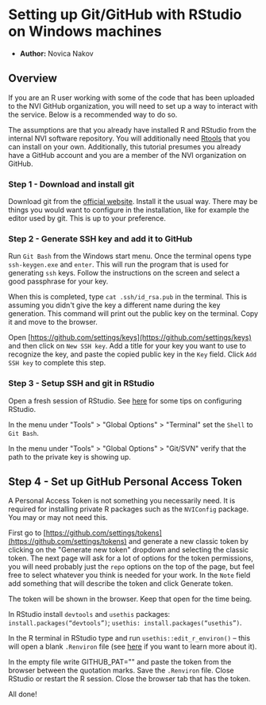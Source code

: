 # Setting up Git/GitHub with RStudio on Windows machines

- **Author:** Novica Nakov

## Overview

If you are an R user working with some of the code that has been uploaded to the NVI GitHub organization, you will need to set up a way to interact with the service. Below is a recommended way to do so.

The assumptions are that you already have installed R and RStudio from the internal NVI software repository. You will additionally need [Rtools](https://cran.r-project.org/bin/windows/Rtools/rtools43/rtools.html) that you can install on your own. Additionally, this tutorial presumes you already have a GitHub account and you are a member of the NVI organization on GitHub.

### Step 1 - Download and install git

Download git from the [official website](https://git-scm.com/download/win). Install it the usual way. There may be things you would want to configure in the installation, like for example the editor used by git. This is up to your preference.

### Step 2 - Generate SSH key and add it to GitHub

Run `Git Bash` from the Windows start menu. Once the terminal opens type `ssh-keygen.exe` and `enter`. This will run the program that is used for generating `ssh` keys. Follow the instructions on the screen and select a good passphrase for your key.

When this is completed, type `cat .ssh/id_rsa.pub` in the terminal. This is assuming you didn't give the key a different name during the key generation. This command will print out the public key on the terminal. Copy it and move to the browser.

Open [https://github.com/settings/keys](https://github.com/settings/keys) and then click on `New SSH key`. Add a title for your key you want to use to recognize the key, and paste the copied public key in the `Key` field. Click `Add SSH key` to complete this step.

### Step 3 - Setup SSH and git in RStudio

Open a fresh session of RStudio. See [here](rstudio_tips) for some tips on configuring RStudio.

In the menu under "Tools" > "Global Options" > "Terminal" set the `Shell` to `Git Bash`.

In the menu under "Tools" > "Global Options" > "Git/SVN" verify that the path to the private key is showing up.

## Step  4 - Set up GitHub Personal Access Token

A Personal Access Token is not something you necessarily need. It is required for installing private R packages such as the `NVIConfig` package. You may or may not need this.

First go to [https://github.com/settings/tokens](https://github.com/settings/tokens) and generate a new classic token by clicking on the "Generate new token" dropdown and selecting the classic token. The next page will ask for a lot of options for the token permissions, you will need probably just the `repo` options on the top of the page, but feel free to select whatever you think is needed for your work. In the `Note` field add something that will describe the token and click Generate token.

The token will be shown in the browser. Keep that open for the time being.

In RStudio install `devtools` and `usethis` packages: `install.packages(“devtools”)`; `usethis: install.packages(“usethis”)`.

In the R terminal in RStudio type and run `usethis::edit_r_environ()` – this will open a blank `.Renviron` file (see [here](https://support.posit.co/hc/en-us/articles/360047157094-Managing-R-with-Rprofile-Renviron-Rprofile-site-Renviron-site-rsession-conf-and-repos-conf) if you want to learn more about it).

In the empty file write GITHUB_PAT="" and paste the token from the browser between the quotation marks. Save the `.Renviron` file. Close RStudio or restart the R session. Close the browser tab that has the token.

All done!
